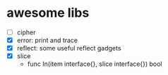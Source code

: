 # awesome libs

- [ ] cipher
- [x] error: print and trace
- [x] reflect: some useful reflect gadgets
- [x] slice
    - func In(item interface{}, slice interface{}) bool
